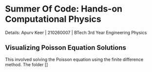 # Summer Of Code: Hands-on Computational Physics

Details:
Apurv Keer | 210260007 | BTech 3rd Year Engineering Physics

## Visualizing Poisson Equation Solutions

This involved solving the Poisson equation using the finite difference method. The folder []











